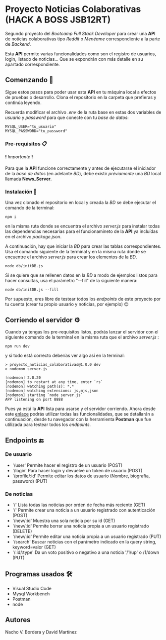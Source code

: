 # Proyecto Noticias Colaborativas (HACK A BOSS JSB12RT)

Segundo proyecto del _Bootcamp Full Stack Developer_ para crear una **API** de noticias colaborativas tipo _Reddit_ o _Menéame_ correspondiente a la parte de _Backend_.

Esta **API** permite varias funcionalidades como son el registro de usuarios, login, listado de noticias... Que se expondrán con más detalle en su apartado correspondiente.

## Comenzando 🚀

Sigue estos pasos para poder usar esta **API** en tu máquina local a efectos de pruebas o desarrollo. Clona el repositorio en la carpeta que prefieras y continúa leyendo.

Recuerda modificar el archivo _.env_ de la ruta base en estas dos variables de _usuario_ y _password_ para que conecte con tu _base de datos_:

```
MYSQL_USER="tu_usuario"
MYSQL_PASSWORD="tu_password"
```

### Pre-requisitos 📋

❗ _Importante_ ❗

Para que la **API** funcione correctamente y antes de ejecutarse el iniciador de la _base de datos_ (en adelante _BD_), debe existir _préviamente_ una _BD_ local llamada **News_Server**.

### Instalación 🔧

Una vez clonado el repositorio en local y creada la _BD_ se debe ejecutar el comando de la terminal:

```
npm i
```

en la misma ruta donde se encuentra el archivo _server.js_ para instalar todas las dependencias necesarias para el funcionamineto de la **API** ya incluídas en el archivo _package.json_.

A continuación, hay que iniciar la _BD_ para crear las tablas correspondientes. Usa el comando siguiente de la terminal y en la misma ruta donde se encuentre el archivo _server.js_ para crear los elementos de la _BD_.

```
node db/initDB.js
```

Si se quiere que se rellenen datos en la _BD_ a modo de ejemplos listos para hacer consultas, usa el parámetro "--fill" de la siguiente manera:

```
node db/initDB.js --fill
```

Por supuesto, eres libre de testear todos los _endpoints_ de este proyecto por tu cuenta (crear tu propio usuario y noticias, por ejemplo) 😉

## Corriendo el servidor ⚙️

Cuando ya tengas los pre-requisitos listos, podrás lanzar el servidor con el siguiente comando de la terminal en la misma ruta que el archivo _server.js_ :

```
npm run dev
```

y si todo está correcto deberías ver algo así en la terminal:

```
> proyecto_noticias_colaborativas@1.0.0 dev
> nodemon server.js

[nodemon] 2.0.20
[nodemon] to restart at any time, enter `rs`
[nodemon] watching path(s): *.*
[nodemon] watching extensions: js,mjs,json
[nodemon] starting `node server.js`
APP listening on port 8888
```

Pues ya está la **API** lista para usarse y el servidor corriendo.
Ahora desde este [enlace](https://lively-escape-602067.postman.co/workspace/ProyectoNews~80820a40-7334-4843-8458-e13eda568925/collection/24930100-a6e1b07c-1d40-4152-9308-0fb89d1abaff?action=share&creator=24930100) podrás utilizar todas las funcionalidades, que se detallarán a continuación, desde tu navegador con la herramienta **Postman** que fue utilizada para testear todos los _endpoints_.

## Endpoints 🔚

### De usuario

- '/user' Permite hacer el registro de un usuario (POST)
- '/login' Para hacer login y devuelve un token de usuario (POST)
- '/profile/:id' Permite editar los datos de usuario (Nombre, biografía, password) (PUT)

### De noticias

- '/' Lista todas las noticias por orden de fecha más reciente (GET)
- '/' Permite crear una noticia a un usuario registrado con autenticación (POST)
- '/new/:id' Muestra una sola noticia por su id (GET)
- '/new/:id' Permite borrar una noticia propia a un usuario registrado (DELETE)
- '/new/:id' Permite editar una noticia propia a un usuario registrado (PUT)
- '/search' Buscar noticias con el parámetro indicado en la query string, keyword=valor (GET)
- '/:id/:type' Da un voto positivo o negativo a una noticia '/1/up' o /1/down (PUT)

## Programas usados 🛠️

- Visual Studio Code
- Mysql Workbench
- Postman
- node

## Autores

Nacho V. Bordera y David Martínez

